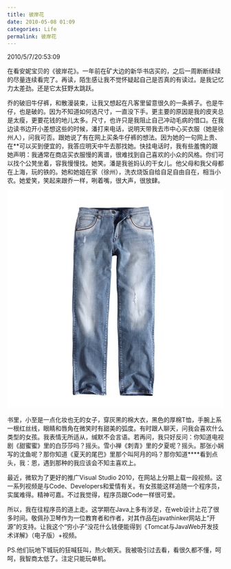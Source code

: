 ```yaml
---
title: 彼岸花
date: 2010-05-08 01:09
categories: Life
permalink: 彼岸花
---
```


2010/‎5/‎7/20:53:09

在看安妮宝贝的《彼岸花》。一年前在矿大边的新华书店买的，之后一周断断续续的尽量连续看完了。再读，陌生感让我不觉怀疑起自己是否真的有读过。是我记忆力太差劲。还是它太狂野太跳跃。

乔的破旧牛仔裤，和散漫装束，让我又想起在凡客里留意很久的一条裤子。也是牛仔，也是破的。因为不知道如何选尺寸，一直没下手。更主要的原因是我的皮夹总是太瘦，更要花钱的地儿太多。尺寸，也许只是我阻止自己冲动毛病的借口。在我边读书边开小差想这些的时候，潘打来电话，说明天带我去市中心买衣服（她是徐州人），问我可否。跟她说了有在网上买条牛仔裤的想法。因为她的一句网上贵、在**可以买到便宜的，我答应明天中午去那找她。快挂电话时，我有些羞愧的跟她声明：我通常在商店买衣服慢的离谱，很难找到自己喜欢的小众的风格。你们可以找个公凳坐着，容我慢慢找。她笑。潘是我爸妈认的干女儿。他父母和我父母都在上海，玩的铁的。她和她姐在家（徐州），洗衣烧饭自给自足自由自在，相当小农。她爱笑，笑起来跟乔一样，咧着嘴，很大声，很放肆。

![](/image/图/彼岸花01.jpg)

书里，小至是一点化妆也无的女子，穿灰黑的棉大衣，黑色的厚棉T恤，手腕上系一根红丝线，眼睛和唇角在微笑时有甜美的弧度。有时跟人聊天，问我会喜欢什么类型的女孩。我表情无所适从，缄默不会言语。若再问，我只好反问：你知道电视剧《甜蜜蜜》里的白莎莎吗？摇头。雪小禅《刺青》里的夕夏呢？摇头。那张小娴写的沈鱼呢？那你知道《夏天的尾巴》里那个叫阿月的吗？那你知道****看到点头，我：恩，遇到那种的我应该会不知主喜欢上。

最近，微软为了更好的推广Visual Studio 2010，在网站上分期上载一段视频。这一系列视频是与Code、Developers和爱情有关。有女孩能这样追随一个程序员，实属难得。精神可嘉。不过我觉得，程序员跟Code一样很可爱。

所以，我在往程序员的道上走。这学期在Java上多有涉足，在web设计上花了很多时间。敬佩孙卫琴作为一位教育者和作者，对其作品在javathinker网站上“开源”的支持。让我这个“穷小子”没花什么钱便能得到《Tomcat与JavaWeb开发技术详解》（电子版）+视频。

PS.他们玩地下城玩的狂喊狂叫，热火朝天。我被吸引过去看，看很久都不懂，呵呵，我智商太低了。注定只能玩单机。
